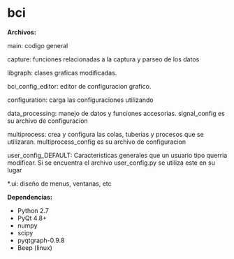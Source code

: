 bci
===

**Archivos:**

  main: codigo general
  
  capture: funciones relacionadas a la captura y parseo de los datos
  
  libgraph: clases graficas modificadas.

  bci_config_editor: editor de configuracion grafico.
  
  configuration: carga las configuraciones utilizando 
  
  data_processing: manejo de datos y funciones accesorias. signal_config es su archivo de configuracion
  
  multiprocess: crea y configura las colas, tuberias y procesos que se utilizaran. multiprocess_config es su archivo de configuracion
  
  user_config_DEFAULT: Caracteristicas generales que un usuario tipo querria modificar. Si se encuentra el archivo user_config.py se utiliza este en su lugar
  
  *.ui: diseño de menus, ventanas, etc

    
**Dependencias:**

  * Python 2.7 
  * PyQt 4.8+
  * numpy 
  * scipy 
  * pyqtgraph-0.9.8
  * Beep (linux)




